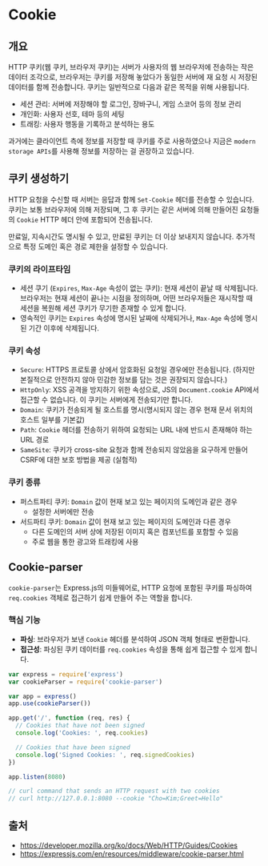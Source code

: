 # Cookie

## 개요

HTTP 쿠키(웹 쿠키, 브라우저 쿠키)는 서버가 사용자의 웹 브라우저에 전송하는 작은 데이터 조각으로, 브라우저는 쿠키를 저장해 놓았다가 동일한 서버에 재 요청 시 저장된 데이터를 함께 전송합니다. 쿠키는 일반적으로 다음과 같은 목적을 위해 사용됩니다.

- 세션 관리: 서버에 저장해야 할 로그인, 장바구니, 게임 스코어 등의 정보 관리
- 개인화: 사용자 선호, 테마 등의 세팅
- 트래킹: 사용자 행동을 기록하고 분석하는 용도

과거에는 클라이언트 측에 정보를 저장할 때 쿠키를 주로 사용하였으나 지금은 `modern storage APIs`를 사용해 정보를 저장하는 걸 권장하고 있습니다.

## 쿠키 생성하기

HTTP 요청을 수신할 때 서버는 응답과 함께 `Set-Cookie` 헤더를 전송할 수 있습니다. 쿠키는 보통 브라우저에 의해 저장되며, 그 후 쿠키는 같은 서버에 의해 만들어진 요청들의 `Cookie` HTTP 헤더 안에 포함되어 전송됩니다.

만료일, 지속시간도 명시될 수 있고, 만료된 쿠키는 더 이상 보내지지 않습니다. 추가적으로 특정 도메인 혹은 경로 제한을 설정할 수 있습니다.
### 쿠키의 라이프타임

- 세션 쿠기 (`Expires`, `Max-Age` 속성이 없는 쿠키): 현재 세션이 끝날 때 삭제됩니다. 브라우저는 현재 세션이 끝나는 시점을 정의하며, 어떤 브라우저들은 재시작할 때 세션을 복원해 세션 쿠키가 무기한 존재할 수 있게 합니다.
- 영속적인 쿠키는 `Expires` 속성에 명시된 날짜에 삭제되거나, `Max-Age` 속성에 명시된 기간 이후에 삭제됩니다.
### 쿠키 속성

- `Secure`: HTTPS 프로토콜 상에서 암호화된 요청일 경우에만 전송됩니다. (하지만 본질적으로 안전하지 않아 민감한 정보를 담는 것은 권장되지 않습니다.)
- `HttpOnly`: XSS 공격을 방지하기 위한 속성으로, JS의 `Document.cookie` API에서 접근할 수 없습니다. 이 쿠키는 서버에게 전송되기만 합니다.
- `Domain`: 쿠키가 전송되게 될 호스트를 명시(명시되지 않는 경우 현재 문서 위치의 호스트 일부를 기본값)
- `Path`: `Cookie` 헤더를 전송하기 위하여 요청되는 URL 내에 반드시 존재해야 하는 URL 경로
- `SameSite`: 쿠키가 cross-site 요청과 함께 전송되지 않았음을 요구하게 만들어 CSRF에 대한 보호 방법을 제공 (실험적)
### 쿠키 종류
- 퍼스트파티 쿠키: `Domain` 값이 현재 보고 있는 페이지의 도메인과 같은 경우
	- 설정한 서버에만 전송
- 서드파티 쿠키: `Domain` 값이 현재 보고 있는 페이지의 도메인과 다른 경우
	- 다른 도메인의 서버 상에 저장된 이미지 혹은 컴포넌트를 포함할 수 있음
	- 주로 웹을 통한 광고와 트래킹에 사용
## Cookie-parser
`cookie-parser`는 Express.js의 미들웨어로, HTTP 요청에 포함된 쿠키를 파싱하여 `req.cookies` 객체로 접근하기 쉽게 만들어 주는 역할을 합니다.
### 핵심 기능
- **파싱**: 브라우저가 보낸 `Cookie` 헤더를 분석하여 JSON 객체 형태로 변환합니다.
- **접근성**: 파싱된 쿠키 데이터를 `req.cookies` 속성을 통해 쉽게 접근할 수 있게 합니다.

```js
var express = require('express')
var cookieParser = require('cookie-parser')

var app = express()
app.use(cookieParser())

app.get('/', function (req, res) {
  // Cookies that have not been signed
  console.log('Cookies: ', req.cookies)

  // Cookies that have been signed
  console.log('Signed Cookies: ', req.signedCookies)
})

app.listen(8080)

// curl command that sends an HTTP request with two cookies
// curl http://127.0.0.1:8080 --cookie "Cho=Kim;Greet=Hello"
```
## 출처
- https://developer.mozilla.org/ko/docs/Web/HTTP/Guides/Cookies
- https://expressjs.com/en/resources/middleware/cookie-parser.html